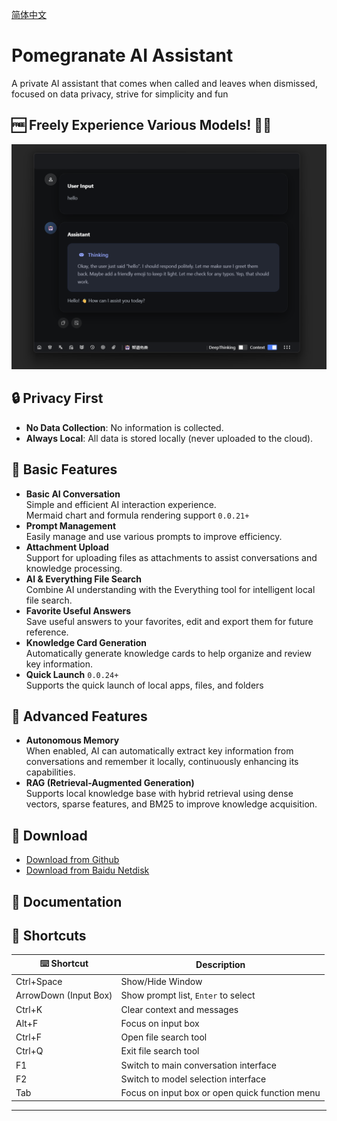 [简体中文](./README_CN.md)

# Pomegranate AI Assistant

A private AI assistant that comes when called and leaves when dismissed, focused on data privacy, strive for simplicity and fun

## 🆓 Freely Experience Various Models! 🤩✨

![main](./image.png)

## 🔒 Privacy First

- **No Data Collection**: No information is collected.
- **Always Local**: All data is stored locally (never uploaded to the cloud).

## 🚀 Basic Features

- **Basic AI Conversation**  
   Simple and efficient AI interaction experience.  
   Mermaid chart and formula rendering support `0.0.21+`
- **Prompt Management**  
   Easily manage and use various prompts to improve efficiency.
- **Attachment Upload**  
   Support for uploading files as attachments to assist conversations and knowledge processing.
- **AI & Everything File Search**  
   Combine AI understanding with the Everything tool for intelligent local file search.
- **Favorite Useful Answers**  
   Save useful answers to your favorites, edit and export them for future reference.
- **Knowledge Card Generation**  
   Automatically generate knowledge cards to help organize and review key information.
- **Quick Launch** `0.0.24+`<br>
  Supports the quick launch of local apps, files, and folders

## 🧠 Advanced Features

- **Autonomous Memory**  
   When enabled, AI can automatically extract key information from conversations and remember it locally, continuously enhancing its capabilities.
- **RAG (Retrieval-Augmented Generation)**  
   Supports local knowledge base with hybrid retrieval using dense vectors, sparse features, and BM25 to improve knowledge acquisition.

## 📝 Download

- [Download from Github](https://github.com/Magic-zhu/PomAIAssistant/releases)
- [Download from Baidu Netdisk](https://pan.baidu.com/s/1KuCwatlTPAf4uVUFB1xCEQ?pwd=1234)

## 📖 Documentation

## 📌 Shortcuts

| ⌨️ Shortcut           | Description                                    |
| --------------------- | ---------------------------------------------- |
| Ctrl+Space            | Show/Hide Window                               |
| ArrowDown (Input Box) | Show prompt list, `Enter` to select            |
| Ctrl+K                | Clear context and messages                     |
| Alt+F                 | Focus on input box                             |
| Ctrl+F                | Open file search tool                          |
| Ctrl+Q                | Exit file search tool                          |
| F1                    | Switch to main conversation interface          |
| F2                    | Switch to model selection interface            |
| Tab                   | Focus on input box or open quick function menu |

---
